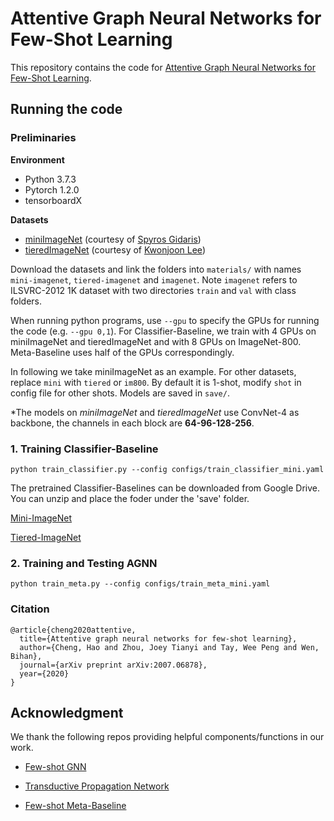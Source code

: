 # Attentive Graph Neural Networks for Few-Shot Learning

This repository contains the code for [Attentive Graph Neural Networks for Few-Shot Learning]().


## Running the code

### Preliminaries

**Environment**
- Python 3.7.3
- Pytorch 1.2.0
- tensorboardX

**Datasets**
- [miniImageNet](https://drive.google.com/file/d/1fJAK5WZTjerW7EWHHQAR9pRJVNg1T1Y7/view?usp=sharing) (courtesy of [Spyros Gidaris](https://github.com/gidariss/FewShotWithoutForgetting))
- [tieredImageNet](https://drive.google.com/open?id=1nVGCTd9ttULRXFezh4xILQ9lUkg0WZCG) (courtesy of [Kwonjoon Lee](https://github.com/kjunelee/MetaOptNet))

Download the datasets and link the folders into `materials/` with names `mini-imagenet`, `tiered-imagenet` and `imagenet`.
Note `imagenet` refers to ILSVRC-2012 1K dataset with two directories `train` and `val` with class folders.

When running python programs, use `--gpu` to specify the GPUs for running the code (e.g. `--gpu 0,1`).
For Classifier-Baseline, we train with 4 GPUs on miniImageNet and tieredImageNet and with 8 GPUs on ImageNet-800. Meta-Baseline uses half of the GPUs correspondingly.

In following we take miniImageNet as an example. For other datasets, replace `mini` with `tiered` or `im800`.
By default it is 1-shot, modify `shot` in config file for other shots. Models are saved in `save/`.

*The models on *miniImageNet* and *tieredImageNet* use ConvNet-4 as backbone, the channels in each block are **64-96-128-256**.

### 1. Training Classifier-Baseline
```
python train_classifier.py --config configs/train_classifier_mini.yaml
```
The pretrained Classifier-Baselines can be downloaded from Google Drive. You can unzip and place the foder under the 'save' folder.

[Mini-ImageNet](https://drive.google.com/file/d/16kl3I6gCeKYFE-aIP67b-VW1g8XAA6-M/view?usp=sharing)

[Tiered-ImageNet](https://drive.google.com/file/d/1M0xQaFl6Q5IBF9hmZveD9PmazFtOswDw/view?usp=sharing)


### 2. Training and Testing AGNN
```
python train_meta.py --config configs/train_meta_mini.yaml
```

### Citation
```
@article{cheng2020attentive,
  title={Attentive graph neural networks for few-shot learning},
  author={Cheng, Hao and Zhou, Joey Tianyi and Tay, Wee Peng and Wen, Bihan},
  journal={arXiv preprint arXiv:2007.06878},
  year={2020}
}
```

## Acknowledgment
We thank the following repos providing helpful components/functions in our work.
- [Few-shot GNN](https://github.com/vgsatorras/few-shot-gnn)

- [Transductive Propagation Network](https://github.com/csyanbin/TPN)

- [Few-shot Meta-Baseline](https://github.com/yinboc/few-shot-meta-baseline)

